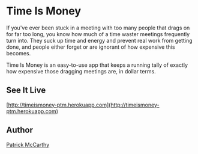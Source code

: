 Time Is Money
===

If you've ever been stuck in a meeting with too many people that drags on for far too long, you know how much of a time waster meetings frequently turn into. They suck up time and energy and prevent real work from getting done, and people either forget or are ignorant of how expensive this becomes.

Time Is Money is an easy-to-use app that keeps a running tally of exactly how expensive those dragging meetings are, in dollar terms.

## See It Live
[http://timeismoney-ptm.herokuapp.com](http://timeismoney-ptm.herokuapp.com)

## Author
[Patrick McCarthy](http://ptmccarthy.github.io)
